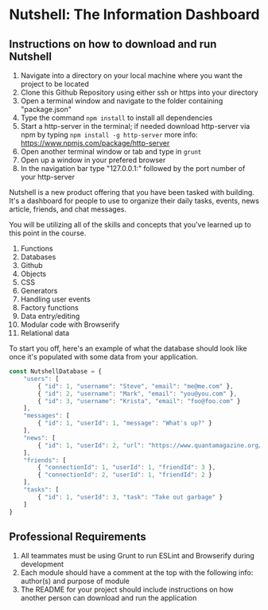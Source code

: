 # Nutshell: The Information Dashboard


## Instructions on how to download and run Nutshell

1. Navigate into a directory on your local machine where you want the project to be located
1. Clone this Github Repository using either ssh or https into your directory
1. Open a terminal window and navigate to the folder containing "package.json"
1. Type the command ``` npm install ``` to install all dependencies
1. Start a http-server in the terminal; if needed download http-server via npm by typing ``` npm install -g http-server ``` more info: https://www.npmjs.com/package/http-server
1. Open another terminal window or tab and type in ``` grunt ```
1. Open up a window in your prefered browser
1. In the navigation bar type "127.0.0.1:" followed by the port number of your http-server



Nutshell is a new product offering that you have been tasked with building. It's a dashboard for people to use to organize their daily tasks, events, news article, friends, and chat messages.

You will be utilizing all of the skills and concepts that you've learned up to this point in the course.

1. Functions
1. Databases
1. Github
1. Objects
1. CSS
1. Generators
1. Handling user events
1. Factory functions
1. Data entry/editing
1. Modular code with Browserify
1. Relational data

To start you off, here's an example of what the database should look like once it's populated with some data from your application.

```js
const NutshellDatabase = {
    "users": [
        { "id": 1, "username": "Steve", "email": "me@me.com" },
        { "id": 2, "username": "Mark", "email": "you@you.com" },
        { "id": 3, "username": "Krista", "email": "foo@foo.com" }
    ],
    "messages": [
        { "id": 1, "userId": 1, "message": "What's up?" }
    ],
    "news": [
        { "id": 1, "userId": 2, "url": "https://www.quantamagazine.org/newfound-wormhole-allows-information-to-escape-black-holes-20171023/", "note": "Check out this recent discovery about workholes" }
    ],
    "friends": [
        { "connectionId": 1, "userId": 1, "friendId": 3 },
        { "connectionId": 2, "userId": 1, "friendId": 2 }
    ],
    "tasks": [
        { "id": 1, "userId": 3, "task": "Take out garbage" }
    ]
}
```

## Professional Requirements

1. All teammates must be using Grunt to run ESLint and Browserify during development
1. Each module should have a comment at the top with the following info: author(s) and purpose of module
1. The README for your project should include instructions on how another person can download and run the application
